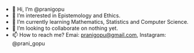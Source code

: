 - 👋   Hi, I’m @pranigopu
- 👀   I’m interested in Epistemology and Ethics.
- 🌱   I’m currently learning Mathematics, Statistics and Computer Science.
- 💞️   I’m looking to collaborate on nothing yet.
- 📫   How to reach me? Emai: pranigopu@gmail.com, Instagram: @prani_gopu

<!---
pranigopu/pranigopu is a ✨ special ✨ repository because its `README.md` (this file) appears on your GitHub profile.
You can click the Preview link to take a look at your changes.
--->
